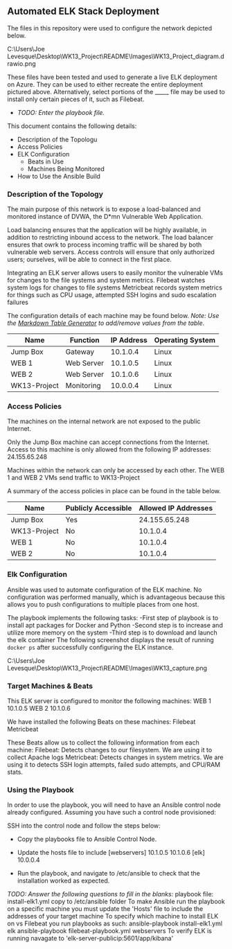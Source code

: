 ## Automated ELK Stack Deployment

The files in this repository were used to configure the network depicted below.

C:\Users\Joe Levesque\Desktop\WK13_Project\README\Images\WK13_Project_diagram.drawio.png

These files have been tested and used to generate a live ELK deployment on Azure. They can be used to either recreate the entire deployment pictured above. Alternatively, select portions of the _____ file may be used to install only certain pieces of it, such as Filebeat.

  - _TODO: Enter the playbook file._

This document contains the following details:
- Description of the Topologu
- Access Policies
- ELK Configuration
  - Beats in Use
  - Machines Being Monitored
- How to Use the Ansible Build


### Description of the Topology

The main purpose of this network is to expose a load-balanced and monitored instance of DVWA, the D*mn Vulnerable Web Application.

Load balancing ensures that the application will be highly available, in addition to restricting inbound access to the network.
The load balancer ensures that owrk to process incoming traffic will be shared by both vulnerable web servers. Access controls will ensure that only authorized users; ourselves, will be able to connect in the first place.

Integrating an ELK server allows users to easily monitor the vulnerable VMs for changes to the file systems and system metrics.
Filebeat watches system logs for changes to file systems
Metricbeat records system metrics for things such as CPU usage, attempted SSH logins and sudo escalation failures

The configuration details of each machine may be found below.
_Note: Use the [Markdown Table Generator](http://www.tablesgenerator.com/markdown_tables) to add/remove values from the table_.

|       Name     | Function | IP Address | Operating System |
|----------------|----------|------------|------------------|
| Jump Box       | Gateway  | 10.1.0.4   | Linux            |
| WEB 1          |Web Server| 10.1.0.5   | Linux            |
| WEB 2          |Web Server| 10.1.0.6   | Linux            |
| WK13-Project   |Monitoring| 10.0.0.4   | Linux            |

### Access Policies

The machines on the internal network are not exposed to the public Internet. 

Only the Jump Box machine can accept connections from the Internet. Access to this machine is only allowed from the following IP addresses:
24.155.65.248

Machines within the network can only be accessed by each other. The WEB 1 and WEB 2 VMs send traffic to WK13-Project

A summary of the access policies in place can be found in the table below.

| Name        | Publicly Accessible | Allowed IP Addresses |
|-------------|---------------------|----------------------|
| Jump Box    | Yes                 | 24.155.65.248        |
| WK13-Project| No                  | 10.1.0.4             |
| WEB 1       | No                  | 10.1.0.4             |
| WEB 2       | No                  | 10.1.0.4		   |

### Elk Configuration

Ansible was used to automate configuration of the ELK machine. No configuration was performed manually, which is advantageous because this allows you to push configurations to multiple places from one host.

The playbook implements the following tasks:
-First step of playbook is to install apt packages for Docker and Python
-Second step is to increase and utilize more memory on the system
-Third step is to download and launch the elk container
The following screenshot displays the result of running `docker ps` after successfully configuring the ELK instance.

C:\Users\Joe Levesque\Desktop\WK13_Project\README\Images\WK13_capture.png

### Target Machines & Beats
This ELK server is configured to monitor the following machines:
WEB 1 10.1.0.5
WEB 2 10.1.0.6

We have installed the following Beats on these machines:
Filebeat
Metricbeat

These Beats allow us to collect the following information from each machine:
Filebeat: Detects changes to our filesystem. We are using it to collect Apache logs
Metricbeat: Detects changes in system metrics. We are using it to detects SSH login attempts, failed sudo attempts, and CPU/RAM stats.

### Using the Playbook
In order to use the playbook, you will need to have an Ansible control node already configured. Assuming you have such a control node provisioned: 

SSH into the control node and follow the steps below:
- Copy the playbooks file to Ansible Control Node.
- Update the hosts file to include
	[webservers]
	10.1.0.5
	10.1.0.6
	[elk]
	10.0.0.4
	
- Run the playbook, and navigate to /etc/ansible to check that the installation worked as expected.

_TODO: Answer the following questions to fill in the blanks:_
playbook file: install-elk1.yml copy to /etc/ansible folder
To make Ansible run the playbook on a specific machine you must update the 'Hosts' file to include the addresses of your target machine
To specify which machine to install ELK on vs Filebeat you run playbooks as such:
ansible-playbook install-elk1.yml elk
ansible-playbook filebeat-playbook.yml webservers
To verify ELK is running navagate to 'elk-server-publicip:5601/app/kibana'